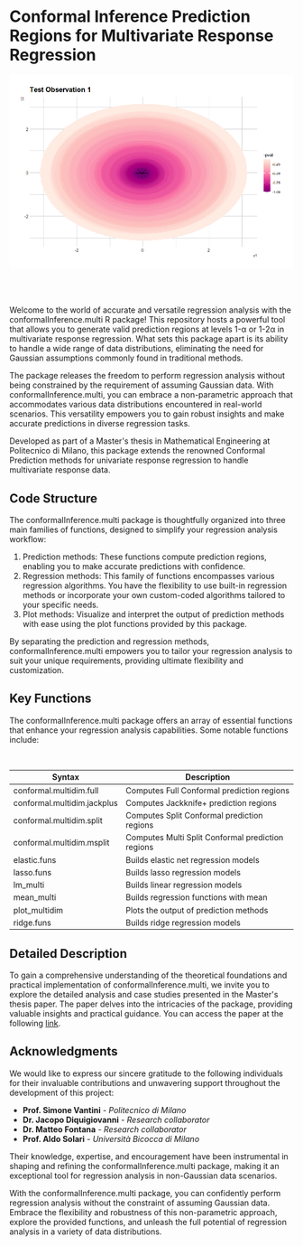 # Conformal Inference Prediction Regions for Multivariate Response Regression

<div align="center">
  <img src="./readmepic/Rplot01.png" alt="Base image" width="600">
</div>


<br> <br>

Welcome to the world of accurate and versatile regression analysis with the conformalInference.multi R package! 
This repository hosts a powerful tool that allows you to generate valid prediction regions at levels 1-α or 1-2α in multivariate response regression. What sets this package apart is its ability to handle a wide range of data distributions, eliminating the need for Gaussian assumptions commonly found in traditional methods.

The package releases the freedom to perform regression analysis without being constrained by the requirement of assuming Gaussian data. With conformalInference.multi, you can embrace a non-parametric approach that accommodates various data distributions encountered in real-world scenarios. This versatility empowers you to gain robust insights and make accurate predictions in diverse regression tasks.

Developed as part of a Master's thesis in Mathematical Engineering at Politecnico di Milano, this package extends the renowned Conformal Prediction methods for univariate response regression to handle multivariate response data.

## Code Structure

The conformalInference.multi package is thoughtfully organized into three main families of functions, designed to simplify your regression analysis workflow:

1. Prediction methods: These functions compute prediction regions, enabling you to make accurate predictions with confidence.
2. Regression methods: This family of functions encompasses various regression algorithms. You have the flexibility to use built-in regression methods or incorporate your own custom-coded algorithms tailored to your specific needs.
3. Plot methods: Visualize and interpret the output of prediction methods with ease using the plot functions provided by this package.

By separating the prediction and regression methods, conformalInference.multi empowers you to tailor your regression analysis to suit your unique requirements, providing ultimate flexibility and customization.

## Key Functions

The conformalInference.multi package offers an array of essential functions that enhance your regression analysis capabilities. Some notable functions include:

<br/>
<div align="center">

| Syntax                    | Description                               |
| ------------------------- | ----------------------------------------- |
| conformal.multidim.full   | Computes Full Conformal prediction regions |
| conformal.multidim.jackplus| Computes Jackknife+ prediction regions     |
| conformal.multidim.split  | Computes Split Conformal prediction regions|
| conformal.multidim.msplit | Computes Multi Split Conformal prediction regions|
| elastic.funs              | Builds elastic net regression models       |
| lasso.funs                | Builds lasso regression models             |
| lm_multi                  | Builds linear regression models            |
| mean_multi                | Builds regression functions with mean      |
| plot_multidim             | Plots the output of prediction methods     |
| ridge.funs                | Builds ridge regression models             |

</div>

## Detailed Description

To gain a comprehensive understanding of the theoretical foundations and practical implementation of conformalInference.multi, we invite you to explore the detailed analysis and case studies presented in the Master's thesis paper. The paper delves into the intricacies of the package, providing valuable insights and practical guidance. You can access the paper at the following [link](https://www.researchgate.net/publication/355892218_Conformal_Prediction_bands_for_multivariate_functional_data).

## Acknowledgments

We would like to express our sincere gratitude to the following individuals for their invaluable contributions and unwavering support throughout the development of this project:

- **Prof. Simone Vantini** - _Politecnico di Milano_
- **Dr. Jacopo Diquigiovanni** - _Research collaborator_
- **Dr. Matteo Fontana** - _Research collaborator_
- **Prof. Aldo Solari** - _Università Bicocca di Milano_

Their knowledge, expertise, and encouragement have been instrumental in shaping and refining the conformalInference.multi package, making it an exceptional tool for regression analysis in non-Gaussian data scenarios.

With the conformalInference.multi package, you can confidently perform regression analysis without the constraint of assuming Gaussian data. Embrace the flexibility and robustness of this non-parametric approach, explore the provided functions, and unleash the full potential of regression analysis in a variety of data distributions.
